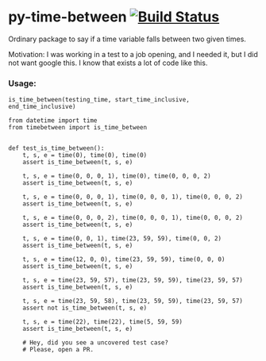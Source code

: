 # py-time-between [![Build Status](https://travis-ci.org/MicroarrayTecnologia/py-time-between.svg?branch=master)](https://travis-ci.org/MicroarrayTecnologia/py-time-between)
Ordinary package to say if a time variable falls between two given times.

Motivation: I was working in a test to a job opening, and I needed it, but I did not want google this. I know that exists a lot of code like this.

### Usage:
`is_time_between(testing_time, start_time_inclusive, end_time_inclusive)`

```
from datetime import time
from timebetween import is_time_between


def test_is_time_between():
    t, s, e = time(0), time(0), time(0)
    assert is_time_between(t, s, e)

    t, s, e = time(0, 0, 0, 1), time(0), time(0, 0, 0, 2)
    assert is_time_between(t, s, e)

    t, s, e = time(0, 0, 0, 1), time(0, 0, 0, 1), time(0, 0, 0, 2)
    assert is_time_between(t, s, e)

    t, s, e = time(0, 0, 0, 2), time(0, 0, 0, 1), time(0, 0, 0, 2)
    assert is_time_between(t, s, e)

    t, s, e = time(0, 0, 1), time(23, 59, 59), time(0, 0, 2)
    assert is_time_between(t, s, e)

    t, s, e = time(12, 0, 0), time(23, 59, 59), time(0, 0, 0)
    assert is_time_between(t, s, e)

    t, s, e = time(23, 59, 57), time(23, 59, 59), time(23, 59, 57)
    assert is_time_between(t, s, e)

    t, s, e = time(23, 59, 58), time(23, 59, 59), time(23, 59, 57)
    assert not is_time_between(t, s, e)

    t, s, e = time(22), time(22), time(5, 59, 59)
    assert is_time_between(t, s, e)

    # Hey, did you see a uncovered test case?
    # Please, open a PR.

```
